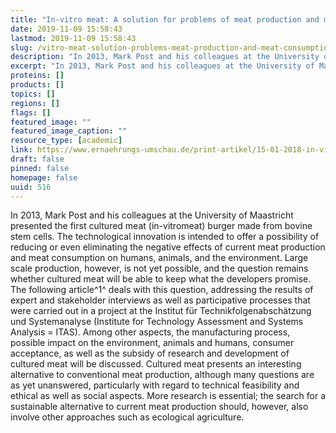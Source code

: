 ```yaml
---
title: "In-vitro meat: A solution for problems of meat production and meat consumption?"
date: 2019-11-09 15:58:43
lastmod: 2019-11-09 15:58:43
slug: /vitro-meat-solution-problems-meat-production-and-meat-consumption
description: "In 2013, Mark Post and his colleagues at the University of Maastricht presented the first cultured meat (in-vitromeat) burger made from bovine stem cells. The technological innovation is intended to offer a possibility of reducing or even eliminating the negative effects of current meat production and meat consumption on humans, animals, and the environment. Large scale production, however, is not yet possible, and the question remains whether cultured meat will be able to keep what the developers promise."
excerpt: "In 2013, Mark Post and his colleagues at the University of Maastricht presented the first cultured meat (in-vitromeat) burger made from bovine stem cells. The technological innovation is intended to offer a possibility of reducing or even eliminating the negative effects of current meat production and meat consumption on humans, animals, and the environment. Large scale production, however, is not yet possible, and the question remains whether cultured meat will be able to keep what the developers promise."
proteins: []
products: []
topics: []
regions: []
flags: []
featured_image: ""
featured_image_caption: ""
resource_type: [academic]
link: https://www.ernaehrungs-umschau.de/print-artikel/15-01-2018-in-vitro-fleisch-eine-loesung-der-probleme-der-fleischproduktion-und-des-fleischkonsums/
draft: false
pinned: false
homepage: false
uuid: 516
---
```

In 2013, Mark Post and his colleagues at the University of Maastricht
presented the first cultured meat (in-vitromeat) burger made from bovine
stem cells. The technological innovation is intended to offer a
possibility of reducing or even eliminating the negative effects of
current meat production and meat consumption on humans, animals, and the
environment. Large scale production, however, is not yet possible, and
the question remains whether cultured meat will be able to keep what the
developers promise. The following article^1^ deals with this question,
addressing the results of expert and stakeholder interviews as well as
participative processes that were carried out in a project at the
Institut für Technikfolgenabschätzung und Systemanalyse (Institute for
Technology Assessment and Systems Analysis = ITAS). Among other aspects,
the manufacturing process, possible impact on the environment, animals
and humans, consumer acceptance, as well as the subsidy of research and
development of cultured meat will be discussed. Cultured meat presents
an interesting alternative to conventional meat production, although
many questions are as yet unanswered, particularly with regard to
technical feasibility and ethical as well as social aspects. More
research is essential; the search for a sustainable alternative to
current meat production should, however, also involve other approaches
such as ecological agriculture.
